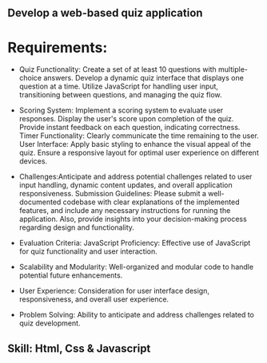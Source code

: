 ## Develop a web-based quiz application
# Requirements: 
* Quiz Functionality: Create a set of at least 10 questions with multiple-choice answers. Develop a dynamic quiz interface that displays one question at a time. Utilize JavaScript for handling user input, transitioning between questions, and managing the quiz flow.
  
* Scoring System: Implement a scoring system to evaluate user responses. Display the user's score upon completion of the quiz. Provide instant feedback on each question, indicating correctness. Timer Functionality: Clearly communicate the time remaining to the user. User Interface: Apply basic styling to enhance the visual appeal of the quiz. Ensure a responsive layout for optimal user experience on different devices.
  
* Challenges:Anticipate and address potential challenges related to user input handling, dynamic content updates, and overall application responsiveness. Submission Guidelines: Please submit a well-documented codebase with clear explanations of the implemented features, and include any necessary instructions for running the application. Also, provide insights into your decision-making process regarding design and functionality.
  
* Evaluation Criteria: JavaScript Proficiency: Effective use of JavaScript for quiz functionality and user interaction.
  
 * Scalability and Modularity: Well-organized and modular code to handle potential future enhancements.
   
* User Experience: Consideration for user interface design, responsiveness, and overall user experience. 

* Problem Solving: Ability to anticipate and address challenges related to quiz development.

## Skill: Html, Css & Javascript

